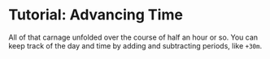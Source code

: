 # Tutorial: Advancing Time

All of that carnage unfolded over the course of half an hour or so. You can keep
track of the day and time by adding and subtracting periods, like `+30m`.
